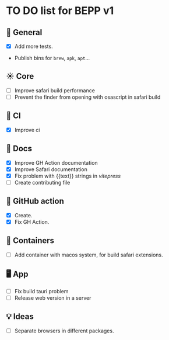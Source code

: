 # TO DO list for **BEPP** v1

## 🌈 General

- [x] Add more tests.
- Publish bins for `brew`, `apk`, `apt`...

## ☀️ Core

- [ ] Improve safari build performance
- [ ] Prevent the finder from opening with osascript in safari build

## 💚 CI

- [x] Improve ci

## 📖 Docs

- [x] Improve GH Action documentation
- [x] Improve Safari documentation
- [x] Fix problem with {{text}} strings in _vitepress_
- [ ] Create contributing file

## 💚 GitHub action

- [x] Create.
- [x] Fix GH Action.

## 🐳 Containers

- [ ] Add container with macos system, for build safari extensions.

## 🖥️ App

- [ ] Fix build tauri problem
- [ ] Release web version in a server

## 💡 Ideas

- [ ] Separate browsers in different packages.
